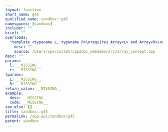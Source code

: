```yaml
---
layout: function
short_name: g45
qualified_name: sandbox::g45
namespaces: [sandbox]
includer: ""
brief: ""
overloads:
  "template <typename L, typename R>\nrequires Array<L> and Array<R>\nvoid g45(L l, R r)":
    desc: ""
    source: /Users/oparcollet/cpp2doc_webdemo/src/array_concept.cpp
desc: ""
params:
  l: __MISSING__
  r: __MISSING__
tparams:
  L: __MISSING__
  R: __MISSING__
return_value: __MISSING__
example:
  desc: __MISSING__
  code: __MISSING__
see-also: []
title: sandbox::g45
permalink: /cpp-api/sandbox/g45
parent: sandbox
...
```


